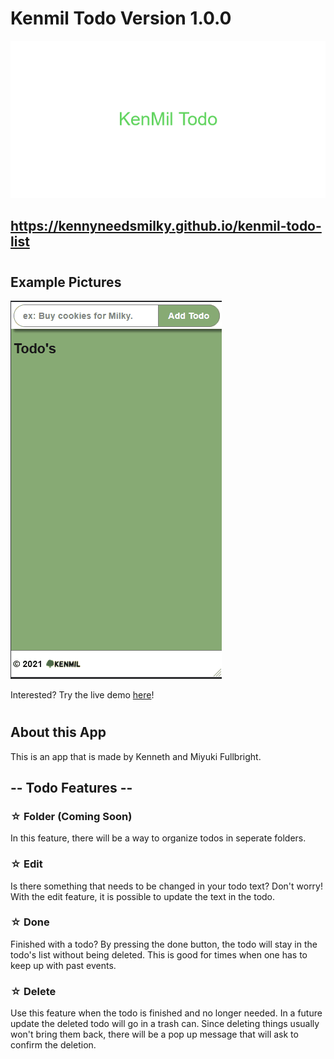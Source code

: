 # Kenmil Todo Version 1.0.0

![KenMil Todo Banner](assets/img/KenMil_Todo_Banner.png)

## https://kennyneedsmilky.github.io/kenmil-todo-list

#

## Example Pictures

![KenMil Todo Demo](assets/img/KenMil-Todo-Demo-001.gif)

Interested? Try the live demo [here](https://kennyneedsmilky.github.io/kenmil-todo-list/)!

#

## About this App

This is an app that is made by Kenneth and Miyuki Fullbright.

## -- Todo Features --

### ☆ Folder (Coming Soon)

In this feature, there will be a way to organize todos in seperate folders.

### ☆ Edit

Is there something that needs to be changed in your todo text? Don't worry! With the edit feature, it is possible to update the text in the todo.

### ☆ Done

Finished with a todo? By pressing the done button, the todo will stay in the todo's list without being deleted. This is good for times when one has to keep up with past events.

### ☆ Delete

Use this feature when the todo is finished and no longer needed. In a future update the deleted todo will go in a trash can. Since deleting things usually won't bring them back, there will be a pop up message that will ask to confirm the deletion.
